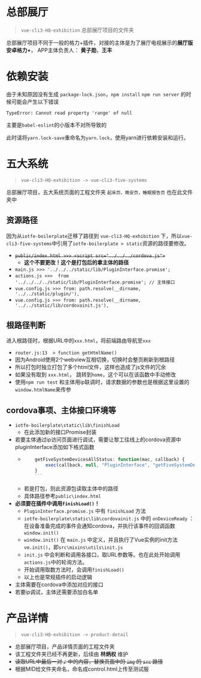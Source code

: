 <!--
 * @Date: 2019-11-21 16:32:35
 * @LastEditors: Feng
 * @LastEditTime: 2020-06-05 18:04:59
 * @Description: 总部展厅项目屏幕web页说明文档
 -->

# 总部展厅 

> `vue-cli3-HQ-exhibition`
总部展厅项目的文件夹

总部展厅项目不同于一般的格力+插件，对接的主体是为了展厅电视展示的**展厅版安卓格力+**，
APP主体负责人： **黄子勋**，**王丰**

# 依赖安装

由于未知原因没有生成 `package-lock.json`，`npm install` `npm run server` 的时候可能会产生以下错误
```shell
TypeError: Cannot read property 'range' of null
```

主要是`babel-eslint`的小版本不对所导致的

此时请将`yarn.lock-save`重命名为`yarn.lock`，使用yarn进行依赖安装和运行。


# 五大系统

> `vue-cli3-HQ-exhibition -> vue-cli3-five-systems`

总部展厅项目，五大系统页面的工程文件夹
`起床页，晚安页，睡眠报告页` 也在此文件夹中

## 资源路径

因为从`iotfe-boilerplate`迁移了路径到 `vue-cli3-HQ-exhibition` 下，所以` vue-cli3-five-systems `中引用了` iotfe-boilerplate > static `资源的路径要修改。
- ~~`public/index.html >>> <script src="../../../cordova.js">`~~
  + **这个不要更改！这个是打包后的拿主体的路径**
- `main.js >>> '../../../static/lib/PluginInterface.promise';`
- `actions.js >>>  from '../../../../static/lib/PluginInterface.promise'; // 主体接口`
- `vue.config.js >>> from: path.resolve(__dirname, '../../static/plugin/'),`
- `vue.config.js >>> from: path.resolve(__dirname, '../../static/lib/cordovainit.js'),`

## 根路径判断

进入根路径时，根据URL中的`xxx.html`，将前端路由导航至`xxx`
- `router.js:13  > function getHtmlName() `
- 因为Android使用2个webview互相切换，切换时会整页刷新到根路径
- 所以打包时独立打包了多个html文件，这样也造成了js文件的冗余
- 如果没有取到 `xxx.html`， 跳转到`home`，这个可以在该函数中手动修改
- 使用`npm run test` 和主体用ip联调时，请求数据的参数也是根据这里设置的`window.htmlName`来传参

## cordova事项、主体接口环境等

- `iotfe-boilerplate\static\lib\finishLoad`
    + 在此添加新的接口Promise封装
- 若要主体通过ip访问页面进行调试，需要让黎工往线上的cordova资源中pluginInterface添加如下格式函数
  + ```javascript
        getFiveSystemDevicesAllStatus: function(mac, callback) {
            exec(callback, null, "PluginInterface", "getFiveSystemDevicesAllStatus", [mac])
        }
        ```
  + 若是打包，则此资源包读取主体中的路径
  + 具体路径参考`public\index.html`
- **必须要在插件中调用`finishLoad()`！**
  + `PluginInterface.promise.js` 中有 `finishLoad` 方法
  + `iotfe-boilerplate\static\lib\cordovainit.js` 中的 `onDeviceReady` ：在设备准备完成的事件会通知cordova，并执行该事件的回调函数`window.init()`
  + `window.init()` 在 `main.js` 中定义，并且执行了Vue实例的init方法 `vm.init()`，即`src\mixins\utils\init.js`
  + `init.js` 中会判断和调用各接口，取URL参数等。也在此处开始调用`actions.js`中的轮询方法。
  + 开始调用取数方法时，会调用`finishLoad()`
  + 以上也是常规插件的启动逻辑
- 主体需要在cordova中添加对应的接口
- 若要ip调试，主体还需要添加白名单


# 产品详情

> `vue-cli3-HQ-exhibition -> product-detail`

- 总部展厅项目，产品详情页面的工程文件夹
- 该工程文件夹已经不再更新，后续由 **林炳权** 维护 
- ~~读取URL中最后一对 `/` 中的内容，替换页面中的 `img` 的 `src` 路径~~
- 根据MID给文件夹命名，命名成control.html上传至测试服

